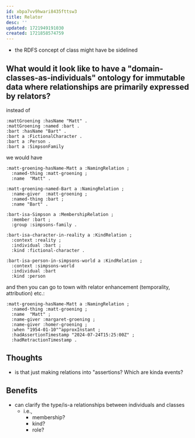 ```yaml
---
id: xbpa7vv9hwari8435fttsw3
title: Relator
desc: ''
updated: 1721949191030
created: 1721858574759
---
```


- the RDFS concept of class might have be sidelined

## What would it look like to have a "domain-classes-as-individuals" ontology for immutable data where relationships are primarily expressed by relators?

instead of 

```turtle
:mattGroening :hasName "Matt" .
:mattGroening :named :bart .
:bart :hasName "Bart" .
:bart a :FictionalCharacter .
:bart a :Person .
:bart a :SimpsonFamily
```

we would have

```turtle
:matt-groening-hasName-Matt a :NamingRelation ;
  :named-thing :matt-groening ;
  :name  "Matt" .

:matt-groening-named-Bart a :NamingRelation ;
  :name-giver  :matt-groening ;
  :named-thing :bart ;
  :name "Bart" .

:bart-isa-Simpson a :MembershipRelation ;
  :member :bart ;
  :group :simpsons-family .

:bart-isa-character-in-reality a :KindRelation ;
  :context :reality ;
  :individual :bart ;
  :kind :fictional-character .

:bart-isa-person-in-simpsons-world a :KindRelation ;
  :context :simpsons-world
  :individual :bart
  :kind :person

```

and then you can go to town with relator enhancement (temporality, attribution) etc.:

```turtle
:matt-groening-hasName-Matt a :NamingRelation ;
  :named-thing :matt-groening ;
  :name  "Matt" ;
  :name-giver :margaret-groening ;
  :name-giver :homer-groening ;
  :when "1954-01-10"^approxInstant ;
  :hadAssertionTimestamp "2024-07-24T15:25:00Z" ;
  :hadRetractionTimestamp .

```


## Thoughts

- is that just making relations into "assertions? Which are kinda events?

## Benefits

- can clarify the type/is-a relationships between individuals and classes
  - i.e.,
    - membership?
    - kind?
    - role?